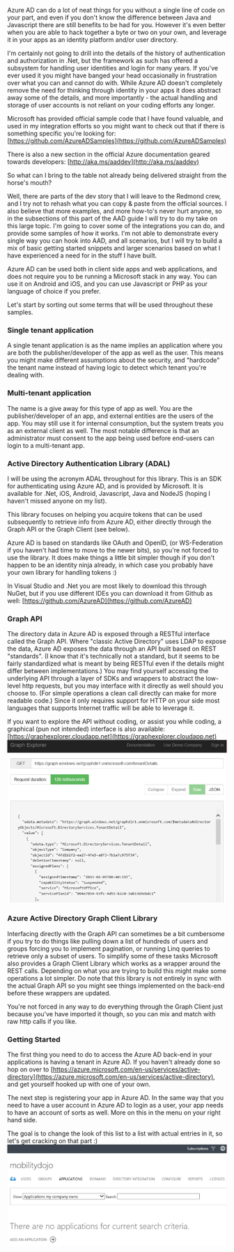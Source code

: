 ﻿<properties
	pageTitle="Overview"
	description="Overview of how to integrate with Azure AD."
	slug="overview"
    order="100"
	keywords="Azure AD, AAD, Integration, Identity"
/>

Azure AD can do a lot of neat things for you without a single line of code on your part, and even if you don't know the difference between Java and Javascript there are still benefits to be had for you. 
However it's even better when you are able to hack together a byte or two on your own, and leverage it in your apps as an identity platform and/or user directory.

I'm certainly not going to drill into the details of the history of authentication and authorization in .Net, but the framework as such has offered a subsystem for handling user identities and login for many years. If you've ever used it you might have banged your head occasionally in frustration over what you can and cannot do with. While Azure AD doesn't completely remove the need for thinking through identity in your apps it does abstract away some of the details, and more importantly - the actual handling and storage of user accounts is not reliant on your coding efforts any longer.

Microsoft has provided official sample code that I have found valuable, and used in my integration efforts so you might want to check out that if there is something specific you're looking for:
[https://github.com/AzureADSamples](https://github.com/AzureADSamples)

There is also a new section in the official Azure documentation geared towards developers:
[http://aka.ms/aaddev](http://aka.ms/aaddev)

So what can I bring to the table not already being delivered straight from the horse's mouth?

Well, there are parts of the dev story that I will leave to the Redmond crew, and I try not to rehash what you can copy &amp; paste from the official sources. I also believe that more examples, and more how-to's never hurt anyone, so in the subsections of this part of the AAD guide I will try to do my take on this large topic. I'm going to cover some of the integrations you can do, and provide some samples of how it works. I'm not able to demonstrate every single way you can hook into AAD, and all scenarios, but I will try to build a mix of basic getting started snippets and larger scenarios based on what I have experienced a need for in the stuff I have built.

Azure AD can be used both in client side apps and web applications, and does not require you to be running a Microsoft stack in any way. You can use it on Android and iOS, and you can use Javascript or PHP as your language of choice if you prefer.

Let's start by sorting out some terms that will be used throughout these samples.

### Single tenant application ###
A single tenant application is as the name implies an application where you are both the publisher/developer of the app as well as the user. This means you might make different assumptions about the security, and "hardcode" the tenant name instead of having logic to detect which tenant you're dealing with.

### Multi-tenant application ###
The name is a give away for this type of app as well. You are the publisher/developer of an app, and external entities are the users of the app. You may still use it for internal consumption, but the system treats you as an external client as well. The most notable difference is that an administrator must consent to the app being used before end-users can login to a multi-tenant app.

### Active Directory Authentication Library (ADAL) ###
I will be using the acronym ADAL throughout for this library. This is an SDK for authenticating using Azure AD, and is provided by Microsoft.
It is available for .Net, iOS, Android, Javascript, Java and NodeJS (hoping I haven't missed anyone on my list).

This library focuses on helping you acquire tokens that can be used subsequently to retrieve info from Azure AD, either directly through the Graph API or the Graph Client (see below).

Azure AD is based on standards like OAuth and OpenID, (or WS-Federation if you haven't had time to move to the newer bits), so you're not forced to use the library. It does make things a little bit simpler though if you don't happen to be an identity ninja already, in which case you probably have your own library for handling tokens :)

In Visual Studio and .Net you are most likely to download this through NuGet, but if you use different IDEs you can download it from Github as well:
[https://github.com/AzureAD](https://github.com/AzureAD)

### Graph API ###
The directory data in Azure AD is exposed through a RESTful interface called the Graph API. Where "classic Active Directory" uses LDAP to expose the data, Azure AD exposes the data through an API built based on REST "standards". (I know that it's technically not a standard, but it seems to be fairly standardized what is meant by being RESTful even if the details might differ between implementations.) You may find yourself accessing the underlying API through a layer of SDKs and wrappers to abstract the low-level http requests, but you may interface with it directly as well should you choose to. (For simple operations a clean call directly can make for more readable code.) Since it only requires support for HTTP on your side most languages that supports Internet traffic will be able to leverage it.

If you want to explore the API without coding, or assist you while coding, a graphical (pun not intended) interface is also available:
[https://graphexplorer.cloudapp.net](https://graphexplorer.cloudapp.net)
![Graph Explorer - Demo Company](_assets/AAD_Integration_Overview_01.PNG)


### Azure Active Directory Graph Client Library ###
Interfacing directly with the Graph API can sometimes be a bit cumbersome if you try to do things like pulling down a list of hundreds of users and groups forcing you to implement pagination, or running Linq queries to retrieve only a subset of users. To simplify some of these tasks Microsoft also provides a Graph Client Library which works as a wrapper around the REST calls. Depending on what you are trying to build this might make some operations a lot simpler. Do note that this library is not entirely in sync with the actual Graph API so you might see things implemented on the back-end before these wrappers are updated. 

You're not forced in any way to do everything through the Graph Client just because you've have imported it though, so you can mix and match with raw http calls if you like.
 
### Getting Started ###
The first thing you need to do to access the Azure AD back-end in your applications is having a tenant in Azure AD. If you haven't already done so hop on over to [https://azure.microsoft.com/en-us/services/active-directory](https://azure.microsoft.com/en-us/services/active-directory), and get yourself hooked up with one of your own.

The next step is registering your app in Azure AD. In the same way that you need to have a user account in Azure AD to login as a user, your app needs to have an account of sorts as well. More on this in the menu on your right hand side.

The goal is to change the look of this list to a list with actual entries in it, so let's get cracking on that part :)
![Azure Portal -  Empty Applications list](_assets/AAD_Integration_Overview_02.PNG)